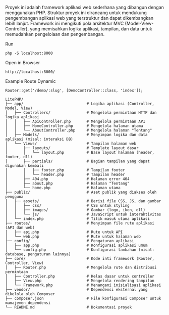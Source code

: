 Proyek ini adalah framework aplikasi web sederhana yang dibangun dengan menggunakan PHP. Struktur proyek ini dirancang untuk mendukung pengembangan aplikasi web yang terstruktur dan dapat dikembangkan lebih lanjut. Framework ini mengikuti pola arsitektur MVC (Model-View-Controller), yang memisahkan logika aplikasi, tampilan, dan data untuk memudahkan pengelolaan dan pengembangan.

Run
```
php -S localhost:8000
```

Open in Browser
```
http://localhost:8000/
```

Example Route Dynamic

```
Router::get('/demo/:slug', [DemoController::class, 'index']);
```

```
LitePHP/
├── app/                            # Logika aplikasi (Controller, Model, View)
│   ├── Controllers/                # Mengelola permintaan HTTP dan logika aplikasi
│   │   ├── ApiController.php       # Mengelola permintaan API
│   │   ├── HomeController.php      # Mengelola halaman utama
│   │   └── AboutController.php     # Mengelola halaman "Tentang"
│   ├── Models/                     # Menyimpan logika dan data aplikasi (misal: interaksi DB)
│   └── Views/                      # Tampilan halaman web
│       ├── layouts/                # Template layout dasar
│       │   └── layout.php          # Base layout halaman (header, footer, dll)
│       ├── partials/               # Bagian tampilan yang dapat digunakan kembali
│       │   ├── footer.php          # Tampilan footer
│       │   └── header.php          # Tampilan header
│       ├── 404.php                 # Halaman error 404
│       ├── about.php               # Halaman "Tentang"
│       └── home.php                # Halaman utama
├── public/                         # Aset publik yang diakses oleh pengguna
│   ├── assets/                     # Berisi file CSS, JS, dan gambar
│   │   ├── css/                    # CSS untuk styling
│   │   ├── images/                 # Gambar (logo, ikon, dll)
│   │   └── js/                     # JavaScript untuk interaktivitas
│   └── index.php                   # Titik masuk utama aplikasi
├── routes/                         # Menyimpan file rute aplikasi (API dan web)
│   ├── api.php                     # Rute untuk API
│   └── web.php                     # Rute untuk halaman web
├── config/                         # Pengaturan aplikasi
│   ├── app.php                     # Konfigurasi aplikasi umum
│   └── config.php                  # Konfigurasi tambahan (misal: database, pengaturan lainnya)
├── core/                           # Kode inti framework (Router, Controller, View)
│   ├── Router.php                  # Mengelola rute dan distribusi permintaan
│   ├── Controller.php              # Kelas dasar untuk controller
│   ├── View.php                    # Mengelola rendering tampilan
│   └── Framework.php               # Menangani inisialisasi aplikasi
├── vendor/                         # Dependensi eksternal yang dikelola oleh Composer
├── composer.json                   # File konfigurasi Composer untuk manajemen dependensi
└── README.md                       # Dokumentasi proyek
```
